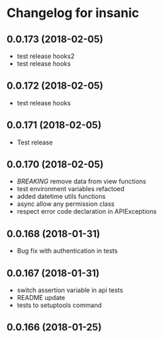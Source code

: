 Changelog for insanic
=====================

0.0.173 (2018-02-05)
--------------------

- test release hooks2
- test release hooks

0.0.172 (2018-02-05)
--------------------

- test release hooks

0.0.171 (2018-02-05)
--------------------

- Test release

0.0.170 (2018-02-05)
--------------------

- *BREAKING* remove data from view functions
- test environment variables refactoed
- added datetime utils functions
- async allow any permission class
- respect error code declaration in APIExceptions


0.0.168 (2018-01-31)
--------------------

- Bug fix with authentication in tests


0.0.167 (2018-01-31)
--------------------

- switch assertion variable in api tests
- README update
- tests to setuptools command


0.0.166 (2018-01-25)
--------------------